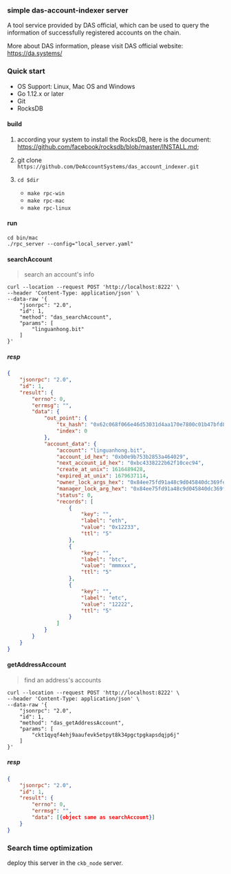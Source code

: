 ### simple das-account-indexer server

A tool service provided by DAS official, which can be used to query the information of successfully registered accounts on the chain.

More about DAS information, please visit DAS official website: <a target="_blank" href="https://da.systems/">https://da.systems/ </a>

### Quick start

* OS Support: Linux, Mac OS and Windows
* Go 1.12.x or later
* Git
* RocksDB

#### build

1. according your system to install the RocksDB, here is the document: https://github.com/facebook/rocksdb/blob/master/INSTALL.md;

2. git clone `https://github.com/DeAccountSystems/das_account_indexer.git`

3. `cd $dir`
    * `make rpc-win`
    * `make rpc-mac`
    * `make rpc-linux`

#### run

```
cd bin/mac
./rpc_server --config="local_server.yaml"
```

#### searchAccount

> search an account's info

```curl
curl --location --request POST 'http://localhost:8222' \
--header 'Content-Type: application/json' \
--data-raw '{
    "jsonrpc": "2.0",
    "id": 1,
    "method": "das_searchAccount",
    "params": [
        "linguanhong.bit"
    ]
}'
```

##### resp

```json
{
    "jsonrpc": "2.0",
    "id": 1,
    "result": {
        "errno": 0,
        "errmsg": "",
        "data": {
            "out_point": {
                "tx_hash": "0x62c068f066e46d53031d4aa170e7800c01b47bfd8b7f79d9d8095a2cecc23b15",
                "index": 0
            },
            "account_data": {
                "account": "linguanhong.bit",
                "account_id_hex": "0xb0e9b753b2853a464029",
                "next_account_id_hex": "0xbc4338222b62f10cec94",
                "create_at_unix": 1616489428,
                "expired_at_unix": 1679637114,
                "owner_lock_args_hex": "0x84ee75fd91a48c9d045840dc369fe22e045ff50a",
                "manager_lock_arg_hex": "0x84ee75fd91a48c9d045840dc369fe22e045ff50a",
                "status": 0,
                "records": [
                    {
                        "key": "",
                        "label": "eth",
                        "value": "0x12233",
                        "ttl": "5"
                    },
                    {
                        "key": "",
                        "label": "btc",
                        "value": "mmmxxx",
                        "ttl": "5"
                    },
                    {
                        "key": "",
                        "label": "etc",
                        "value": "12222",
                        "ttl": "5"
                    }
                ]
            }
        }
    }
}
```

#### getAddressAccount

> find an address's accounts

```curl
curl --location --request POST 'http://localhost:8222' \
--header 'Content-Type: application/json' \
--data-raw '{
    "jsonrpc": "2.0",
    "id": 1,
    "method": "das_getAddressAccount",
    "params": [
        "ckt1qyqf4ehj9aaufevk5etpyt8k34pgctpgkapsdqjp6j"
    ]
}'
```

##### resp

```json
{
    "jsonrpc": "2.0",
    "id": 1,
    "result": {
        "errno": 0,
        "errmsg": "",
        "data": [{object same as searchAccount}]
    }
}
```

### Search time optimization

deploy this server in the `ckb_node` server.    
